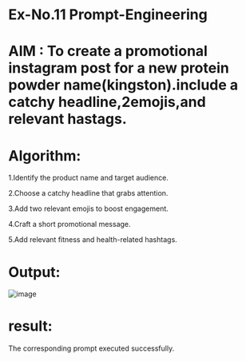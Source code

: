 # Ex-No.11 Prompt-Engineering
# AIM : To create a promotional instagram post for a new protein powder name(kingston).include a catchy headline,2emojis,and relevant hastags.
# Algorithm: 
 1.Identify the product name and target audience.
 
 2.Choose a catchy headline that grabs attention.

 3.Add two relevant emojis to boost engagement.
 
 4.Craft a short promotional message.
 
 5.Add relevant fitness and health-related hashtags.
 
# Output:
![image](https://github.com/user-attachments/assets/56a1dd54-3024-4b88-8ae3-df280a366413)

# result:
The corresponding prompt executed successfully.
